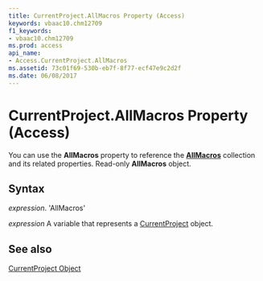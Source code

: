 ```yaml
---
title: CurrentProject.AllMacros Property (Access)
keywords: vbaac10.chm12709
f1_keywords:
- vbaac10.chm12709
ms.prod: access
api_name:
- Access.CurrentProject.AllMacros
ms.assetid: 73c01f69-530b-eb7f-8f77-ecf47e9c2d2f
ms.date: 06/08/2017
---
```



# CurrentProject.AllMacros Property (Access)

You can use the  **AllMacros** property to reference the **[AllMacros](Access.allmacros.md)** collection and its related properties. Read-only **AllMacros** object.


## Syntax

 _expression_. 'AllMacros'

 _expression_ A variable that represents a [CurrentProject](./Access.CurrentProject.md) object.


## See also


[CurrentProject Object](Access.CurrentProject.md)

